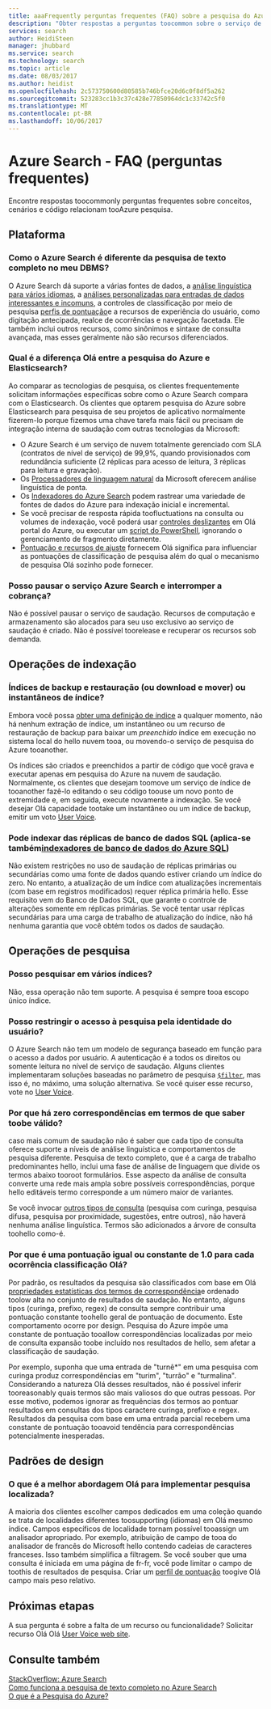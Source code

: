 ```yaml
---
title: aaaFrequently perguntas frequentes (FAQ) sobre a pesquisa do Azure | Microsoft Docs
description: "Obter respostas a perguntas toocommon sobre o serviço de pesquisa do Microsoft Azure"
services: search
author: HeidiSteen
manager: jhubbard
ms.service: search
ms.technology: search
ms.topic: article
ms.date: 08/03/2017
ms.author: heidist
ms.openlocfilehash: 2c573750600d80585b746bfce20d6c0f8df5a262
ms.sourcegitcommit: 523283cc1b3c37c428e77850964dc1c33742c5f0
ms.translationtype: MT
ms.contentlocale: pt-BR
ms.lasthandoff: 10/06/2017
---
```

# <a name="azure-search---frequently-asked-questions-faq"></a>Azure Search - FAQ (perguntas frequentes)
 
 Encontre respostas toocommonly perguntas frequentes sobre conceitos, cenários e código relacionam tooAzure pesquisa.

## <a name="platform"></a>Plataforma

### <a name="how-is-azure-search-different-from-full-text-search-in-my-dbms"></a>Como o Azure Search é diferente da pesquisa de texto completo no meu DBMS?

O Azure Search dá suporte a várias fontes de dados, a [análise linguística para vários idiomas](https://docs.microsoft.com/rest/api/searchservice/language-support), a [análises personalizadas para entradas de dados interessantes e incomuns](https://docs.microsoft.com/rest/api/searchservice/custom-analyzers-in-azure-search), a controles de classificação por meio de pesquisa [perfis de pontuação](https://docs.microsoft.com/rest/api/searchservice/add-scoring-profiles-to-a-search-index)e a recursos de experiência do usuário, como digitação antecipada, realce de ocorrências e navegação facetada. Ele também inclui outros recursos, como sinônimos e sintaxe de consulta avançada, mas esses geralmente não são recursos diferenciados.

### <a name="what-is-hello-difference-between-azure-search-and-elasticsearch"></a>Qual é a diferença Olá entre a pesquisa do Azure e Elasticsearch?

Ao comparar as tecnologias de pesquisa, os clientes frequentemente solicitam informações específicas sobre como o Azure Search compara com o Elasticsearch. Os clientes que optarem pesquisa do Azure sobre Elasticsearch para pesquisa de seu projetos de aplicativo normalmente fizerem-lo porque fizemos uma chave tarefa mais fácil ou precisam de integração interna de saudação com outras tecnologias da Microsoft:

+ O Azure Search é um serviço de nuvem totalmente gerenciado com SLA (contratos de nível de serviço) de 99,9%, quando provisionados com redundância suficiente (2 réplicas para acesso de leitura, 3 réplicas para leitura e gravação).
+ Os [Processadores de linguagem natural](https://docs.microsoft.com/rest/api/searchservice/language-support) da Microsoft oferecem análise linguística de ponta.  
+ Os [Indexadores do Azure Search](search-indexer-overview.md) podem rastrear uma variedade de fontes de dados do Azure para indexação inicial e incremental.
+ Se você precisar de resposta rápida toofluctuations na consulta ou volumes de indexação, você poderá usar [controles deslizantes](search-manage.md#scale-up-or-down) em Olá portal do Azure, ou executar um [script do PowerShell](search-manage-powershell.md), ignorando o gerenciamento de fragmento diretamente.  
+ [Pontuação e recursos de ajuste](https://docs.microsoft.com/rest/api/searchservice/add-scoring-profiles-to-a-search-index) fornecem Olá significa para influenciar as pontuações de classificação de pesquisa além do qual o mecanismo de pesquisa Olá sozinho pode fornecer. 

### <a name="can-i-pause-azure-search-service-and-stop-billing"></a>Posso pausar o serviço Azure Search e interromper a cobrança?

Não é possível pausar o serviço de saudação. Recursos de computação e armazenamento são alocados para seu uso exclusivo ao serviço de saudação é criado. Não é possível toorelease e recuperar os recursos sob demanda. 

## <a name="indexing-operations"></a>Operações de indexação

### <a name="backup-and-restore-or-download-and-move-indexes-or-index-snapshots"></a>Índices de backup e restauração (ou download e mover) ou instantâneos de índice?

Embora você possa [obter uma definição de índice](https://docs.microsoft.com/rest/api/searchservice/get-index) a qualquer momento, não há nenhum extração de índice, um instantâneo ou um recurso de restauração de backup para baixar um *preenchido* índice em execução no sistema local do hello nuvem tooa, ou movendo-o serviço de pesquisa do Azure tooanother. 

Os índices são criados e preenchidos a partir de código que você grava e executar apenas em pesquisa do Azure na nuvem de saudação. Normalmente, os clientes que desejam toomove um serviço de índice de tooanother fazê-lo editando o seu código toouse um novo ponto de extremidade e, em seguida, execute novamente a indexação. Se você desejar Olá capacidade tootake um instantâneo ou um índice de backup, emitir um voto [User Voice](https://feedback.azure.com/forums/263029-azure-search/suggestions/8021610-backup-snapshot-of-index).

### <a name="can-i-index-from-sql-database-replicas-applies-tooazure-sql-database-indexershttpsdocsmicrosoftcomazuresearchsearch-howto-connecting-azure-sql-database-to-azure-search-using-indexers"></a>Pode indexar das réplicas de banco de dados SQL (aplica-se também[indexadores de banco de dados do Azure SQL](https://docs.microsoft.com/azure/search/search-howto-connecting-azure-sql-database-to-azure-search-using-indexers))

 Não existem restrições no uso de saudação de réplicas primárias ou secundárias como uma fonte de dados quando estiver criando um índice do zero. No entanto, a atualização de um índice com atualizações incrementais (com base em registros modificados) requer réplica primária hello. Esse requisito vem do Banco de Dados SQL, que garante o controle de alterações somente em réplicas primárias. Se você tentar usar réplicas secundárias para uma carga de trabalho de atualização do índice, não há nenhuma garantia que você obtém todos os dados de saudação.

## <a name="search-operations"></a>Operações de pesquisa

### <a name="can-i-search-across-multiple-indexes"></a>Posso pesquisar em vários índices?

Não, essa operação não tem suporte. A pesquisa é sempre tooa escopo único índice.

### <a name="can-i-restrict-search-corpus-access-by-user-identity"></a>Posso restringir o acesso à pesquisa pela identidade do usuário?

O Azure Search não tem um modelo de segurança baseado em função para o acesso a dados por usuário. A autenticação é a todos os direitos ou somente leitura no nível de serviço de saudação. Alguns clientes implementaram soluções baseadas no parâmetro de pesquisa [ `$filter`](https://docs.microsoft.com/rest/api/searchservice/search-documents), mas isso é, no máximo, uma solução alternativa. Se você quiser esse recurso, vote no [User Voice](https://feedback.azure.com/forums/263029-azure-search/category/86074-security).

### <a name="why-are-there-zero-matches-on-terms-i-know-toobe-valid"></a>Por que há zero correspondências em termos de que saber toobe válido?

caso mais comum de saudação não é saber que cada tipo de consulta oferece suporte a níveis de análise linguística e comportamentos de pesquisa diferente. Pesquisa de texto completo, que é a carga de trabalho predominantes hello, inclui uma fase de análise de linguagem que divide os termos abaixo tooroot formulários. Esse aspecto da análise de consulta converte uma rede mais ampla sobre possíveis correspondências, porque hello editáveis termo corresponde a um número maior de variantes.

Se você invocar [outros tipos de consulta](https://docs.microsoft.com/rest/api/searchservice/lucene-query-syntax-in-azure-search) (pesquisa com curinga, pesquisa difusa, pesquisa por proximidade, sugestões, entre outros), não haverá nenhuma análise linguística. Termos são adicionados a árvore de consulta toohello como-é. 

### <a name="why-is-hello-search-rank-a-constant-or-equal-score-of-10-for-every-hit"></a>Por que é uma pontuação igual ou constante de 1.0 para cada ocorrência classificação Olá?

Por padrão, os resultados da pesquisa são classificados com base em Olá [propriedades estatísticas dos termos de correspondência](search-lucene-query-architecture.md#stage-4-scoring)e ordenado toolow alta no conjunto de resultados de saudação. No entanto, alguns tipos (curinga, prefixo, regex) de consulta sempre contribuir uma pontuação constante toohello geral de pontuação de documento. Este comportamento ocorre por design. Pesquisa do Azure impõe uma constante de pontuação tooallow correspondências localizadas por meio de consulta expansão toobe incluído nos resultados de hello, sem afetar a classificação de saudação. 

Por exemplo, suponha que uma entrada de "turnê*" em uma pesquisa com curinga produz correspondências em "turim", "turrão" e "turmalina". Considerando a natureza Olá desses resultados, não é possível inferir tooreasonably quais termos são mais valiosos do que outras pessoas. Por esse motivo, podemos ignorar as frequências dos termos ao pontuar resultados em consultas dos tipos caractere curinga, prefixo e regex. Resultados da pesquisa com base em uma entrada parcial recebem uma constante de pontuação tooavoid tendência para correspondências potencialmente inesperadas.

## <a name="design-patterns"></a>Padrões de design

### <a name="what-is-hello-best-approach-for-implementing-localized-search"></a>O que é a melhor abordagem Olá para implementar pesquisa localizada?

A maioria dos clientes escolher campos dedicados em uma coleção quando se trata de localidades diferentes toosupporting (idiomas) em Olá mesmo índice. Campos específicos de localidade tornam possível tooassign um analisador apropriado. Por exemplo, atribuição de campo de tooa do analisador de francês do Microsoft hello contendo cadeias de caracteres franceses. Isso também simplifica a filtragem. Se você souber que uma consulta é iniciada em uma página de fr-fr, você pode limitar o campo de toothis de resultados de pesquisa. Criar um [perfil de pontuação](https://docs.microsoft.com/rest/api/searchservice/add-scoring-profiles-to-a-search-index) toogive Olá campo mais peso relativo.

## <a name="next-steps"></a>Próximas etapas

A sua pergunta é sobre a falta de um recurso ou funcionalidade? Solicitar recurso Olá Olá [User Voice web site](https://feedback.azure.com/forums/263029-azure-search).

## <a name="see-also"></a>Consulte também

 [StackOverflow: Azure Search](https://stackoverflow.com/questions/tagged/azure-search)   
 [Como funciona a pesquisa de texto completo no Azure Search](search-lucene-query-architecture.md)  
 [O que é a Pesquisa do Azure?](search-what-is-azure-search.md)

 